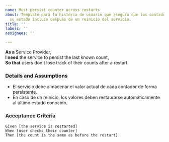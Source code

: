 ```yaml
---
name: Must persist counter across restarts
about: Template para la historia de usuario que asegura que los contadores persistan
  su estado incluso después de un reinicio del servicio.
title: ''
labels: ''
assignees: ''

---
```


**As a** Service Provider,  
**I need** the service to persist the last known count,  
**So that** users don't lose track of their counts after a restart.

### Details and Assumptions
* El servicio debe almacenar el valor actual de cada contador de forma persistente.
* En caso de un reinicio, los valores deben restaurarse automáticamente al último estado conocido.

### Acceptance Criteria
```gherkin
Given [the service is restarted]  
When [user checks their counter]  
Then [the count is the same as before the restart]
```
